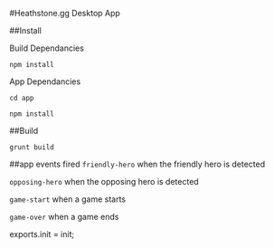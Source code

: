 #Heathstone.gg Desktop App

##Install

Build Dependancies

`npm install`


App Dependancies

`cd app`

`npm install`



##Build

`grunt build`

##app events fired
``friendly-hero`` when the friendly hero is detected

``opposing-hero`` when the opposing hero is detected

``game-start`` when a game starts

``game-over`` when a game ends

exports.init = init;
